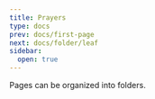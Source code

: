 ```yaml
---
title: Prayers
type: docs
prev: docs/first-page
next: docs/folder/leaf
sidebar:
  open: true
---
```


Pages can be organized into folders.
